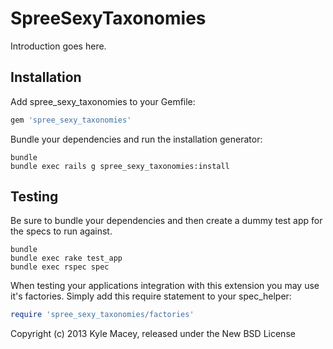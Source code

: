 SpreeSexyTaxonomies
===================

Introduction goes here.

Installation
------------

Add spree_sexy_taxonomies to your Gemfile:

```ruby
gem 'spree_sexy_taxonomies'
```

Bundle your dependencies and run the installation generator:

```shell
bundle
bundle exec rails g spree_sexy_taxonomies:install
```

Testing
-------

Be sure to bundle your dependencies and then create a dummy test app for the specs to run against.

```shell
bundle
bundle exec rake test_app
bundle exec rspec spec
```

When testing your applications integration with this extension you may use it's factories.
Simply add this require statement to your spec_helper:

```ruby
require 'spree_sexy_taxonomies/factories'
```

Copyright (c) 2013 Kyle Macey, released under the New BSD License
